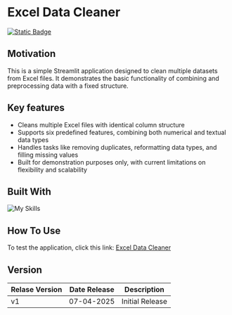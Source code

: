 # Excel Data Cleaner

[![Static Badge](https://img.shields.io/badge/Back_to_Portfolio_Page-red?style=for-the-badge&logo=github&labelColor=black)](https://izzad2413.github.io/nazmirulizzadnassir.github.io/)

## Motivation

This is a simple Streamlit application designed to clean multiple datasets from Excel files. It demonstrates the basic functionality of combining and preprocessing data with a fixed structure.

## Key features

- Cleans multiple Excel files with identical column structure
- Supports six predefined features, combining both numerical and textual data types
- Handles tasks like removing duplicates, reformatting data types, and filling missing values
- Built for demonstration purposes only, with current limitations on flexibility and scalability

## Built With

![My Skills](https://go-skill-icons.vercel.app/api/icons?i=vscode,python,streamlit&titles=true)

## How To Use
To test the application, click this link: [Excel Data Cleaner](https://exceldatasetpreprocess-zadataintelligence.streamlit.app/)

## Version
|Relase Version| Date Release | Description |
| --- | --- | --- |
| v1 | 07-04-2025 | Initial Release |
